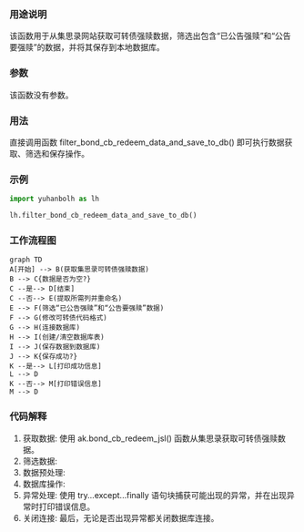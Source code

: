 ### 用途说明

该函数用于从集思录网站获取可转债强赎数据，筛选出包含“已公告强赎”和“公告要强赎”的数据，并将其保存到本地数据库。

### 参数

该函数没有参数。

### 用法

直接调用函数 filter_bond_cb_redeem_data_and_save_to_db() 即可执行数据获取、筛选和保存操作。

### 示例

```python
import yuhanbolh as lh

lh.filter_bond_cb_redeem_data_and_save_to_db()
```

### 工作流程图

```mermaid
graph TD
A[开始] --> B(获取集思录可转债强赎数据)
B --> C{数据是否为空?}
C --是--> D[结束]
C --否--> E(提取所需列并重命名)
E --> F(筛选“已公告强赎”和“公告要强赎”数据)
F --> G(修改可转债代码格式)
G --> H(连接数据库)
H --> I(创建/清空数据库表)
I --> J(保存数据到数据库)
J --> K{保存成功?}
K --是--> L[打印成功信息]
L --> D
K --否--> M[打印错误信息]
M --> D
```

### 代码解释

1. 获取数据: 使用 ak.bond_cb_redeem_jsl() 函数从集思录获取可转债强赎数据。
1. 筛选数据:
1. 数据预处理:
1. 数据库操作:
1. 异常处理: 使用 try...except...finally 语句块捕获可能出现的异常，并在出现异常时打印错误信息。
1. 关闭连接: 最后，无论是否出现异常都关闭数据库连接。

